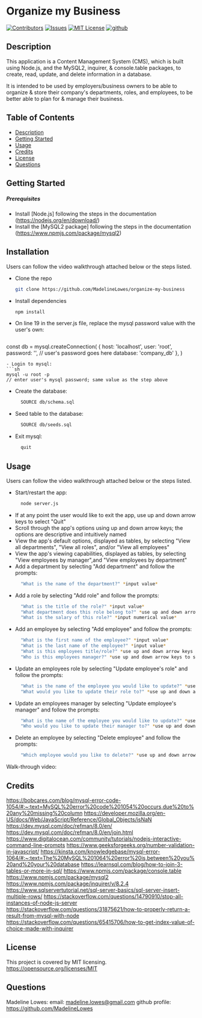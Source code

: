 # Organize my Business

[![Contributors][contributors-shield]][contributors-url]
[![Issues][issues-shield]][issues-url]
[![MIT License][license-shield]][license-url]
[![github][github-shield]][github-url]

## Description

This application is a Content Management System (CMS), which is built using Node.js, and the MySQL2, inquirer, & console.table packages, to create, read, update, and delete information in a database. 

It is intended to be used by employers/business owners to be able to organize & store their company's departments, roles, and employees, to be better able to plan for & manage their business.

## Table of Contents

- [Description](#description)
- [Getting Started](#getting_started)
- [Usage](#usage)
- [Credits](#credits)
- [License](#license)
- [Questions](#questions)

## Getting Started

##### Prerequisites

- Install [Node.js] following the steps in the documentation (https://nodejs.org/en/download/)
- Install the [MySQL2 package] following the steps in the documentation (https://www.npmjs.com/package/mysql2)

## Installation

Users can follow the video walkthrough attached below or the steps listed.
- Clone the repo
  ```sh
  git clone https://github.com/MadelineLowes/organize-my-business
  ```
- Install dependencies
  ```sh
  npm install
  ```
- On line 19 in the server.js file, replace the mysql password value with the user's own:
  ```sh
 const db = mysql.createConnection(
    {
        host: 'localhost',
        user: 'root',
        password: '', // user's password goes here
        database: 'company_db'
    },
)
  ```
- Login to mysql:
  ```sh
  mysql -u root -p
  // enter user's mysql password; same value as the step above
  ```
- Create the database:
  ```sh
    SOURCE db/schema.sql
  ```
- Seed table to the database:
  ```sh
    SOURCE db/seeds.sql
  ```
- Exit mysql:
  ```sh
    quit
  ```

## Usage

Users can follow the video walkthrough attached below or the steps listed.

- Start/restart the app:
  ```sh
    node server.js
  ```
- If at any point the user would like to exit the app, use up and down arrow keys to select "Quit"
- Scroll through the app's options using up and down arrow keys; the options are descriptive and intuitively named
- View the app's default options, displayed as tables, by selecting "View all departments", "View all roles", and/or "View all employees"
- View the app's viewing capabilities, displayed as tables, by selecting "View employees by manager",and "View employees by department"
- Add a department by selecting "Add department" and follow the prompts:
  ```sh
    "What is the name of the department?" *input value* 
  ```
- Add a role by selecting "Add role" and follow the prompts:
  ```sh
    "What is the title of the role?" *input value*
    "What department does this role belong to?" *use up and down arrow keys to select*
    "What is the salary of this role?" *input numerical value*
  ```
- Add an employee by selecting "Add employee" and follow the prompts:
  ```sh
    "What is the first name of the employee?" *input value*
    "What is the last name of the employee?" *input value*
    "What is this employees title/role?" *use up and down arrow keys to select*
    "Who is this employees manager?" *use up and down arrow keys to select*
  ```
- Update an employees role by selecting "Update employee's role" and follow the prompts:
  ```sh
    "What is the name of the employee you would like to update?" *use up and down arrow keys to select*
    "What would you like to update their role to?" *use up and down arrow keys to select*
  ```
- Update an employees manager by selecting "Update employee's manager" and follow the prompts:
  ```sh
    "What is the name of the employee you would like to update?" *use up and down arrow keys to select*
    "Who would you like to update their manager to?" *use up and down arrow keys to select*
  ```
- Delete an employee by selecting "Delete employee" and follow the prompts:
  ```sh
    "Which employee would you like to delete?" *use up and down arrow keys to select*
  ```

Walk-through video:


## Credits

https://bobcares.com/blog/mysql-error-code-1054/#:~:text=MySQL%20error%20code%201054%20occurs,due%20to%20any%20missing%20column
https://developer.mozilla.org/en-US/docs/Web/JavaScript/Reference/Global_Objects/isNaN
https://dev.mysql.com/doc/refman/8.0/en/
https://dev.mysql.com/doc/refman/8.0/en/join.html
https://www.digitalocean.com/community/tutorials/nodejs-interactive-command-line-prompts
https://www.geeksforgeeks.org/number-validation-in-javascript/
https://kinsta.com/knowledgebase/mysql-error-1064/#:~:text=The%20MySQL%201064%20error%20is,between%20you%20and%20your%20database
https://learnsql.com/blog/how-to-join-3-tables-or-more-in-sql/
https://www.npmjs.com/package/console.table
https://www.npmjs.com/package/mysql2
https://www.npmjs.com/package/inquirer/v/8.2.4
https://www.sqlservertutorial.net/sql-server-basics/sql-server-insert-multiple-rows/
https://stackoverflow.com/questions/14790910/stop-all-instances-of-node-js-server
https://stackoverflow.com/questions/31875621/how-to-properly-return-a-result-from-mysql-with-node
https://stackoverflow.com/questions/65415706/how-to-get-index-value-of-choice-made-with-inquirer

## License

This project is covered by MIT licensing.
https://opensource.org/licenses/MIT

## Questions

Madeline Lowes:
email: madeline.lowes@gmail.com
github profile: https://github.com/MadelineLowes

<!-- MARKDOWN LINKS & IMAGES -->
<!-- https://www.markdownguide.org/basic-syntax/#reference-style-links -->

[contributors-shield]: https://img.shields.io/github/contributors/MadelineLowes/organize-my-business.svg?style=for-the-badge
[contributors-url]: https://github.com/MadelineLowes/organize-my-business/graphs/contributors
[issues-shield]: https://img.shields.io/github/issues/MadelineLowes/organize-my-business.svg?style=for-the-badge
[issues-url]: https://github.com/MadelineLowes/organize-my-business/issues
[license-shield]: https://img.shields.io/github/license/MadelineLowes/organize-my-business.svg?style=for-the-badge
[license-url]: https://github.com/MadelineLowes/organize-my-business/blob/main/LICENSE
[github-shield]: https://img.shields.io/badge/-github-black.svg?style=for-the-badge&logo=github&colorB=555
[github-url]: https://github.com/MadelineLowes/organize-my-business
